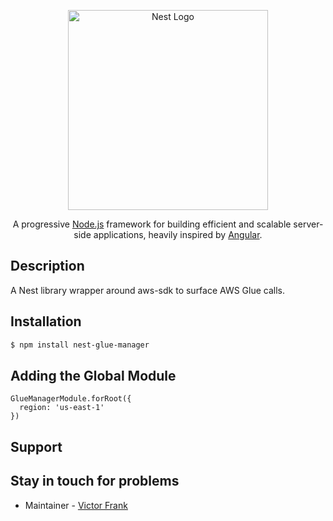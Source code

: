 <p align="center">
  <a href="http://nestjs.com/" target="blank"><img src="https://nestjs.com/img/logo_text.svg" width="320" alt="Nest Logo" /></a>
</p>

  <p align="center">A progressive <a href="http://nodejs.org" target="_blank">Node.js</a> framework for building efficient and scalable server-side applications, heavily inspired by <a href="https://angular.io" target="blank">Angular</a>.</p>

## Description

A Nest library wrapper around aws-sdk to surface AWS Glue calls. 

## Installation

```bash
$ npm install nest-glue-manager
```

## Adding the Global Module

```node
GlueManagerModule.forRoot({
  region: 'us-east-1'
})

```
## Support



## Stay in touch for problems

- Maintainer - [Victor Frank](vfrank66@gmail.com)